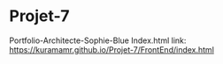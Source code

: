 # Projet-7
Portfolio-Architecte-Sophie-Blue
Index.html link: https://kuramamr.github.io/Projet-7/FrontEnd/index.html
